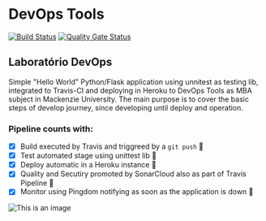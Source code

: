 # DevOps Tools

[![Build Status](https://travis-ci.com/defa-dev/devopslab.svg?branch=main)](https://travis-ci.com/defa-dev/devopslab)
[![Quality Gate Status](https://sonarcloud.io/api/project_badges/measure?project=defa-dev&metric=alert_status)](https://sonarcloud.io/dashboard?id=defa-dev)

## Laboratório DevOps

Simple "Hello World" Python/Flask application using unnitest as testing lib, integrated to Travis-CI and deploying in Heroku to DevOps Tools as MBA subject in Mackenzie University. The main purpose is to cover the basic steps of develop journey, since developing until deploy and operation. 

### Pipeline counts with: 
- [x] Build executed by Travis and triggreed by a `git push` :bricks:
- [x] Test automated stage using unittest lib :test_tube:
- [x] Deploy automatic in a Heroku instance :rocket:
- [x] Quality and Secutiry promoted by SonarCloud also as part of Travis Pipeline :construction:	
- [x] Monitor using Pingdom notifying as soon as the application is down :eyes:	

![This is an image](https://trello-attachments.s3.amazonaws.com/5f5db1977a05041da3675277/5f5dd5aa3c166c7167dbd08c/db2056f12b08dcfc413e66de04e370bd/What-is-Devops-CI-CD-Pipeline-Edureka.png)

